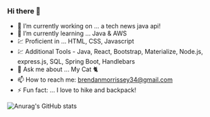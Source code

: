 ### Hi there 👋

- 🔭 I’m currently working on ... a tech news java api!
- 🌱 I’m currently learning ... Java & AWS
- 💹 Proficient in ... HTML, CSS, Javascript
- 💹 Additional Tools - Java, React, Bootstrap, Materialize, Node.js, express.js, SQL, Spring Boot, Handlebars
- 💬 Ask me about ... My Cat 🐈 
- 📫 How to reach me: brendanmorrissey34@gmail.com
- ⚡ Fun fact: ... I love to hike and backpack!

![Anurag's GitHub stats](https://github-readme-stats.vercel.app/api?username=Bmorrissey34&theme=aura&show_icons=true)
